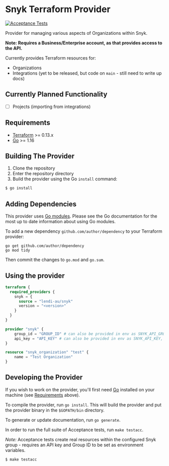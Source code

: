 # Snyk Terraform Provider

[![Acceptance Tests](https://github.com/lendi-au/terraform-provider-snyk/actions/workflows/acceptance_test.yml/badge.svg)](https://github.com/lendi-au/terraform-provider-snyk/actions/workflows/acceptance_test.yml)

Provider for managing various aspects of Organizations within Snyk.

**Note: Requires a Business/Enterprise account, as that provides access to the API.**

Currently provides Terraform resources for:

- Organizations
- Integrations (yet to be released, but code on `main` - still need to write up docs)

## Currently Planned Functionality

- [ ] Projects (importing from integrations)

## Requirements

-	[Terraform](https://www.terraform.io/downloads.html) >= 0.13.x
-	[Go](https://golang.org/doc/install) >= 1.16

## Building The Provider

1. Clone the repository
1. Enter the repository directory
1. Build the provider using the Go `install` command: 
```sh
$ go install
```

## Adding Dependencies

This provider uses [Go modules](https://github.com/golang/go/wiki/Modules).
Please see the Go documentation for the most up to date information about using Go modules.

To add a new dependency `github.com/author/dependency` to your Terraform provider:

```
go get github.com/author/dependency
go mod tidy
```

Then commit the changes to `go.mod` and `go.sum`.

## Using the provider

```tf
terraform {
  required_providers {
    snyk = {
      source = "lendi-au/snyk"
      version = "<version>"
    }
  }
}

provider "snyk" {
    group_id = "GROUP_ID" # can also be provided in env as SNYK_API_GROUP
    api_key = "API_KEY" # can also be provided in env as SNYK_API_KEY, requires Group admin scope
}

resource "snyk_organization" "test" {
    name = "Test Organization"
}
```

## Developing the Provider

If you wish to work on the provider, you'll first need [Go](http://www.golang.org) installed on your machine (see [Requirements](#requirements) above).

To compile the provider, run `go install`. This will build the provider and put the provider binary in the `$GOPATH/bin` directory.

To generate or update documentation, run `go generate`.

In order to run the full suite of Acceptance tests, run `make testacc`.

*Note:* Acceptance tests create real resources within the configured Snyk group - requires an API key and Group ID to be set as environment variables.

```sh
$ make testacc
```
